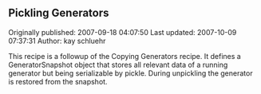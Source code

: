 ## Pickling Generators 
Originally published: 2007-09-18 04:07:50 
Last updated: 2007-10-09 07:37:31 
Author: kay schluehr 
 
This recipe is a followup of the Copying Generators recipe. It defines a GeneratorSnapshot object that stores all relevant data of a running generator but being serializable by pickle. During unpickling the generator is restored from the snapshot.